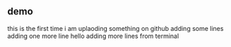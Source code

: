 ## demo 
this is the first time i am uplaoding something on github
adding some lines
adding one more line
hello adding more lines from terminal

